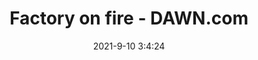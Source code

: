 ---
"title": "Factory on fire - DAWN.com"
"date": "2021-9-10 3:4:24"
"feed_name": "GOOGLENEWSINDUSTRIAL"
"feed_website": "https://news.google.com/search?q=industrial%2Bincident&hl=en-US&gl=US&ceid=US:en"
"feed_rss": "https://news.google.com/rss/search?q=industrial%2Bincident&hl=en-US&gl=US&ceid=US:en"
"link": "https://www.dawn.com/news/1645565/factory-on-fire"
"file": "_posts/2021-1-1-e57e3a1421110a37157e9f3e448640dd75b3579a.md"
"accident": "1"
"drilling": "0"
---